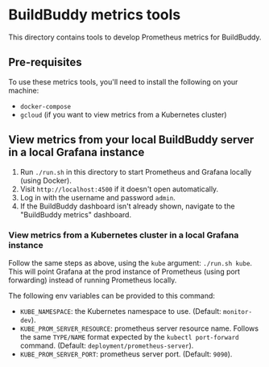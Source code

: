 # BuildBuddy metrics tools

This directory contains tools to develop Prometheus metrics for BuildBuddy.

## Pre-requisites

To use these metrics tools, you'll need to install the following on your
machine:

- `docker-compose`
- `gcloud` (if you want to view metrics from a Kubernetes cluster)

## View metrics from your local BuildBuddy server in a local Grafana instance

1. Run `./run.sh` in this directory to start Prometheus and Grafana locally
   (using Docker).
2. Visit `http://localhost:4500` if it doesn't open automatically.
3. Log in with the username and password `admin`.
4. If the BuildBuddy dashboard isn't already shown, navigate to the
   "BuildBuddy metrics" dashboard.

### View metrics from a Kubernetes cluster in a local Grafana instance

Follow the same steps as above, using the `kube` argument: `./run.sh kube`.
This will point Grafana at the prod instance of Prometheus (using port
forwarding) instead of running Prometheus locally.

The following env variables can be provided to this command:

- `KUBE_NAMESPACE`: the Kubernetes namespace to use. (Default: `monitor-dev`).
- `KUBE_PROM_SERVER_RESOURCE`: prometheus server resource name. Follows
  the same `TYPE/NAME` format expected by the `kubectl port-forward`
  command. (Default: `deployment/prometheus-server`).
- `KUBE_PROM_SERVER_PORT`: prometheus server port. (Default: `9090`).
